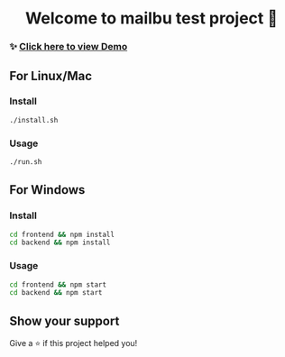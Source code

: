 <h1 align="center">Welcome to mailbu test project 👋</h1>
<p>
</p>

### ✨ [Click here to view Demo](https://mailbu-test-proj.web.app)
## For Linux/Mac
### Install

```sh
./install.sh
```

### Usage

```sh
./run.sh
```

## For Windows
### Install

```sh
cd frontend && npm install
cd backend && npm install

```

### Usage

```sh
cd frontend && npm start
cd backend && npm start
```
## Show your support

Give a ⭐️ if this project helped you!
